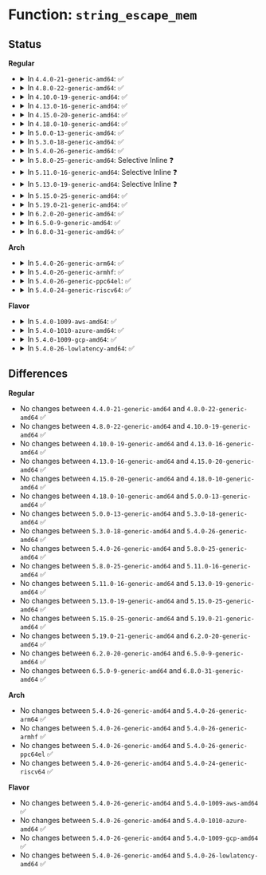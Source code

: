 # Function: <code>string_escape_mem</code>

## Status
<b>Regular</b>
<ul>
<li>
<details>
<summary>In <code>4.4.0-21-generic-amd64</code>: ✅</summary>

```c
int string_escape_mem(const char * src, size_t isz, char * dst, size_t osz, unsigned int flags, const char * only)
```

```json
{
  "name": "string_escape_mem",
  "collision_type": "Unique Global",
  "inline_type": "No",
  "funcs": [
    {
      "addr": 18446744071583044192,
      "name": "string_escape_mem",
      "external": true,
      "loc": "lib/string_helpers.c:489",
      "file": "lib/string_helpers.c",
      "inline": "seen, unknown",
      "caller_inline": [],
      "caller_func": [
        "fs/seq_file.c:seq_escape",
        "fs/proc/array.c:proc_pid_status"
      ]
    }
  ],
  "symbols": [
    {
      "addr": 18446744071583044192,
      "name": "string_escape_mem",
      "section": ".text",
      "bind": "STB_GLOBAL",
      "size": 616
    }
  ]
}
```
</details>
</li>
<li>
<details>
<summary>In <code>4.8.0-22-generic-amd64</code>: ✅</summary>

```c
int string_escape_mem(const char * src, size_t isz, char * dst, size_t osz, unsigned int flags, const char * only)
```

```json
{
  "name": "string_escape_mem",
  "collision_type": "Unique Global",
  "inline_type": "No",
  "funcs": [
    {
      "addr": 18446744071583336960,
      "name": "string_escape_mem",
      "external": true,
      "loc": "lib/string_helpers.c:493",
      "file": "lib/string_helpers.c",
      "inline": "seen, unknown",
      "caller_inline": [],
      "caller_func": [
        "fs/seq_file.c:seq_escape",
        "fs/proc/array.c:proc_pid_status",
        "lib/vsprintf.c:escaped_string",
        "lib/string_helpers.c:kstrdup_quotable",
        "lib/string_helpers.c:kstrdup_quotable"
      ]
    }
  ],
  "symbols": [
    {
      "addr": 18446744071583336960,
      "name": "string_escape_mem",
      "section": ".text",
      "bind": "STB_GLOBAL",
      "size": 617
    }
  ]
}
```
</details>
</li>
<li>
<details>
<summary>In <code>4.10.0-19-generic-amd64</code>: ✅</summary>

```c
int string_escape_mem(const char * src, size_t isz, char * dst, size_t osz, unsigned int flags, const char * only)
```

```json
{
  "name": "string_escape_mem",
  "collision_type": "Unique Global",
  "inline_type": "No",
  "funcs": [
    {
      "addr": 18446744071583462384,
      "name": "string_escape_mem",
      "external": true,
      "loc": "lib/string_helpers.c:493",
      "file": "lib/string_helpers.c",
      "inline": "seen, unknown",
      "caller_inline": [],
      "caller_func": [
        "fs/seq_file.c:seq_escape",
        "fs/proc/array.c:proc_pid_status",
        "lib/vsprintf.c:escaped_string",
        "lib/string_helpers.c:kstrdup_quotable",
        "lib/string_helpers.c:kstrdup_quotable"
      ]
    }
  ],
  "symbols": [
    {
      "addr": 18446744071583462384,
      "name": "string_escape_mem",
      "section": ".text",
      "bind": "STB_GLOBAL",
      "size": 617
    }
  ]
}
```
</details>
</li>
<li>
<details>
<summary>In <code>4.13.0-16-generic-amd64</code>: ✅</summary>

```c
int string_escape_mem(const char * src, size_t isz, char * dst, size_t osz, unsigned int flags, const char * only)
```

```json
{
  "name": "string_escape_mem",
  "collision_type": "Unique Global",
  "inline_type": "No",
  "funcs": [
    {
      "addr": 18446744071583484640,
      "name": "string_escape_mem",
      "external": true,
      "loc": "lib/string_helpers.c:493",
      "file": "lib/string_helpers.c",
      "inline": "seen, unknown",
      "caller_inline": [],
      "caller_func": [
        "fs/seq_file.c:seq_escape",
        "fs/proc/array.c:proc_pid_status",
        "lib/string_helpers.c:kstrdup_quotable",
        "lib/string_helpers.c:kstrdup_quotable",
        "lib/vsprintf.c:escaped_string"
      ]
    }
  ],
  "symbols": [
    {
      "addr": 18446744071583484640,
      "name": "string_escape_mem",
      "section": ".text",
      "bind": "STB_GLOBAL",
      "size": 631
    }
  ]
}
```
</details>
</li>
<li>
<details>
<summary>In <code>4.15.0-20-generic-amd64</code>: ✅</summary>

```c
int string_escape_mem(const char * src, size_t isz, char * dst, size_t osz, unsigned int flags, const char * only)
```

```json
{
  "name": "string_escape_mem",
  "collision_type": "Unique Global",
  "inline_type": "No",
  "funcs": [
    {
      "addr": 18446744071583665664,
      "name": "string_escape_mem",
      "external": true,
      "loc": "lib/string_helpers.c:493",
      "file": "lib/string_helpers.c",
      "inline": "seen, unknown",
      "caller_inline": [],
      "caller_func": [
        "fs/seq_file.c:seq_escape",
        "fs/proc/array.c:proc_pid_status",
        "lib/string_helpers.c:kstrdup_quotable",
        "lib/string_helpers.c:kstrdup_quotable",
        "lib/vsprintf.c:escaped_string"
      ]
    }
  ],
  "symbols": [
    {
      "addr": 18446744071583665664,
      "name": "string_escape_mem",
      "section": ".text",
      "bind": "STB_GLOBAL",
      "size": 641
    }
  ]
}
```
</details>
</li>
<li>
<details>
<summary>In <code>4.18.0-10-generic-amd64</code>: ✅</summary>

```c
int string_escape_mem(const char * src, size_t isz, char * dst, size_t osz, unsigned int flags, const char * only)
```

```json
{
  "name": "string_escape_mem",
  "collision_type": "Unique Global",
  "inline_type": "No",
  "funcs": [
    {
      "addr": 18446744071583883584,
      "name": "string_escape_mem",
      "external": true,
      "loc": "lib/string_helpers.c:493",
      "file": "lib/string_helpers.c",
      "inline": "seen, unknown",
      "caller_inline": [],
      "caller_func": [
        "fs/seq_file.c:seq_escape",
        "fs/proc/array.c:proc_task_name",
        "lib/string_helpers.c:kstrdup_quotable",
        "lib/string_helpers.c:kstrdup_quotable",
        "lib/vsprintf.c:escaped_string"
      ]
    }
  ],
  "symbols": [
    {
      "addr": 18446744071583883584,
      "name": "string_escape_mem",
      "section": ".text",
      "bind": "STB_GLOBAL",
      "size": 582
    }
  ]
}
```
</details>
</li>
<li>
<details>
<summary>In <code>5.0.0-13-generic-amd64</code>: ✅</summary>

```c
int string_escape_mem(const char * src, size_t isz, char * dst, size_t osz, unsigned int flags, const char * only)
```

```json
{
  "name": "string_escape_mem",
  "collision_type": "Unique Global",
  "inline_type": "No",
  "funcs": [
    {
      "addr": 18446744071583967792,
      "name": "string_escape_mem",
      "external": true,
      "loc": "lib/string_helpers.c:493",
      "file": "lib/string_helpers.c",
      "inline": "seen, unknown",
      "caller_inline": [],
      "caller_func": [
        "fs/seq_file.c:seq_escape",
        "fs/proc/array.c:proc_task_name",
        "lib/string_helpers.c:kstrdup_quotable",
        "lib/string_helpers.c:kstrdup_quotable",
        "lib/vsprintf.c:escaped_string"
      ]
    }
  ],
  "symbols": [
    {
      "addr": 18446744071583967792,
      "name": "string_escape_mem",
      "section": ".text",
      "bind": "STB_GLOBAL",
      "size": 582
    }
  ]
}
```
</details>
</li>
<li>
<details>
<summary>In <code>5.3.0-18-generic-amd64</code>: ✅</summary>

```c
int string_escape_mem(const char * src, size_t isz, char * dst, size_t osz, unsigned int flags, const char * only)
```

```json
{
  "name": "string_escape_mem",
  "collision_type": "Unique Global",
  "inline_type": "No",
  "funcs": [
    {
      "addr": 18446744071584148864,
      "name": "string_escape_mem",
      "external": true,
      "loc": "lib/string_helpers.c:497",
      "file": "lib/string_helpers.c",
      "inline": "seen, unknown",
      "caller_inline": [],
      "caller_func": [
        "fs/seq_file.c:seq_escape",
        "fs/proc/array.c:proc_task_name",
        "lib/string_helpers.c:kstrdup_quotable",
        "lib/string_helpers.c:kstrdup_quotable",
        "lib/vsprintf.c:escaped_string"
      ]
    }
  ],
  "symbols": [
    {
      "addr": 18446744071584148864,
      "name": "string_escape_mem",
      "section": ".text",
      "bind": "STB_GLOBAL",
      "size": 620
    }
  ]
}
```
</details>
</li>
<li>
<details>
<summary>In <code>5.4.0-26-generic-amd64</code>: ✅</summary>

```c
int string_escape_mem(const char * src, size_t isz, char * dst, size_t osz, unsigned int flags, const char * only)
```

```json
{
  "name": "string_escape_mem",
  "collision_type": "Unique Global",
  "inline_type": "No",
  "funcs": [
    {
      "addr": 18446744071584271488,
      "name": "string_escape_mem",
      "external": true,
      "loc": "lib/string_helpers.c:497",
      "file": "lib/string_helpers.c",
      "inline": "seen, unknown",
      "caller_inline": [],
      "caller_func": [
        "fs/seq_file.c:seq_escape",
        "fs/proc/array.c:proc_task_name",
        "lib/string_helpers.c:kstrdup_quotable",
        "lib/string_helpers.c:kstrdup_quotable",
        "lib/vsprintf.c:escaped_string"
      ]
    }
  ],
  "symbols": [
    {
      "addr": 18446744071584271488,
      "name": "string_escape_mem",
      "section": ".text",
      "bind": "STB_GLOBAL",
      "size": 620
    }
  ]
}
```
</details>
</li>
<li>
<details>
<summary>In <code>5.8.0-25-generic-amd64</code>: Selective Inline ❓</summary>

```c
int string_escape_mem(const char * src, size_t isz, char * dst, size_t osz, unsigned int flags, const char * only)
```

```json
{
  "name": "string_escape_mem",
  "collision_type": "Unique Global",
  "inline_type": "Selective",
  "funcs": [
    {
      "addr": 18446744071584680964,
      "name": "string_escape_mem",
      "external": true,
      "loc": "lib/string_helpers.c:497",
      "file": "lib/string_helpers.c",
      "inline": "not declared, inlined",
      "caller_inline": [
        "lib/string_helpers.c:kstrdup_quotable"
      ],
      "caller_func": [
        "fs/seq_file.c:seq_escape",
        "fs/proc/array.c:proc_task_name",
        "lib/string_helpers.c:kstrdup_quotable",
        "lib/vsprintf.c:escaped_string"
      ]
    }
  ],
  "symbols": [
    {
      "addr": 18446744071584680032,
      "name": "string_escape_mem",
      "section": ".text",
      "bind": "STB_GLOBAL",
      "size": 629
    }
  ]
}
```
</details>
</li>
<li>
<details>
<summary>In <code>5.11.0-16-generic-amd64</code>: Selective Inline ❓</summary>

```c
int string_escape_mem(const char * src, size_t isz, char * dst, size_t osz, unsigned int flags, const char * only)
```

```json
{
  "name": "string_escape_mem",
  "collision_type": "Unique Global",
  "inline_type": "Selective",
  "funcs": [
    {
      "addr": 18446744071584798628,
      "name": "string_escape_mem",
      "external": true,
      "loc": "lib/string_helpers.c:497",
      "file": "lib/string_helpers.c",
      "inline": "not declared, inlined",
      "caller_inline": [
        "lib/string_helpers.c:kstrdup_quotable"
      ],
      "caller_func": [
        "fs/seq_file.c:seq_escape",
        "fs/proc/array.c:proc_task_name",
        "lib/string_helpers.c:kstrdup_quotable",
        "lib/vsprintf.c:escaped_string"
      ]
    }
  ],
  "symbols": [
    {
      "addr": 18446744071584797648,
      "name": "string_escape_mem",
      "section": ".text",
      "bind": "STB_GLOBAL",
      "size": 629
    }
  ]
}
```
</details>
</li>
<li>
<details>
<summary>In <code>5.13.0-19-generic-amd64</code>: Selective Inline ❓</summary>

```c
int string_escape_mem(const char * src, size_t isz, char * dst, size_t osz, unsigned int flags, const char * only)
```

```json
{
  "name": "string_escape_mem",
  "collision_type": "Unique Global",
  "inline_type": "Selective",
  "funcs": [
    {
      "addr": 18446744071584842820,
      "name": "string_escape_mem",
      "external": true,
      "loc": "lib/string_helpers.c:497",
      "file": "lib/string_helpers.c",
      "inline": "not declared, inlined",
      "caller_inline": [
        "lib/string_helpers.c:kstrdup_quotable"
      ],
      "caller_func": [
        "fs/seq_file.c:seq_escape",
        "fs/proc/array.c:proc_task_name",
        "lib/string_helpers.c:kstrdup_quotable",
        "lib/vsprintf.c:escaped_string"
      ]
    }
  ],
  "symbols": [
    {
      "addr": 18446744071584841840,
      "name": "string_escape_mem",
      "section": ".text",
      "bind": "STB_GLOBAL",
      "size": 635
    }
  ]
}
```
</details>
</li>
<li>
<details>
<summary>In <code>5.15.0-25-generic-amd64</code>: ✅</summary>

```c
int string_escape_mem(const char * src, size_t isz, char * dst, size_t osz, unsigned int flags, const char * only)
```

```json
{
  "name": "string_escape_mem",
  "collision_type": "Unique Global",
  "inline_type": "No",
  "funcs": [
    {
      "addr": 18446744071585261760,
      "name": "string_escape_mem",
      "external": true,
      "loc": "lib/string_helpers.c:519",
      "file": "lib/string_helpers.c",
      "inline": "seen, unknown",
      "caller_inline": [],
      "caller_func": [
        "fs/seq_file.c:seq_escape_mem",
        "lib/string_helpers.c:kstrdup_quotable",
        "lib/string_helpers.c:kstrdup_quotable",
        "lib/vsprintf.c:escaped_string"
      ]
    }
  ],
  "symbols": [
    {
      "addr": 18446744071585261760,
      "name": "string_escape_mem",
      "section": ".text",
      "bind": "STB_GLOBAL",
      "size": 796
    }
  ]
}
```
</details>
</li>
<li>
<details>
<summary>In <code>5.19.0-21-generic-amd64</code>: ✅</summary>

```c
int string_escape_mem(const char * src, size_t isz, char * dst, size_t osz, unsigned int flags, const char * only)
```

```json
{
  "name": "string_escape_mem",
  "collision_type": "Unique Global",
  "inline_type": "No",
  "funcs": [
    {
      "addr": 18446744071586105120,
      "name": "string_escape_mem",
      "external": true,
      "loc": "lib/string_helpers.c:520",
      "file": "lib/string_helpers.c",
      "inline": "seen, unknown",
      "caller_inline": [],
      "caller_func": [
        "fs/seq_file.c:seq_escape_mem",
        "lib/string_helpers.c:kstrdup_quotable",
        "lib/string_helpers.c:kstrdup_quotable",
        "lib/vsprintf.c:escaped_string"
      ]
    }
  ],
  "symbols": [
    {
      "addr": 18446744071586105120,
      "name": "string_escape_mem",
      "section": ".text",
      "bind": "STB_GLOBAL",
      "size": 882
    }
  ]
}
```
</details>
</li>
<li>
<details>
<summary>In <code>6.2.0-20-generic-amd64</code>: ✅</summary>

```c
int string_escape_mem(const char * src, size_t isz, char * dst, size_t osz, unsigned int flags, const char * only)
```

```json
{
  "name": "string_escape_mem",
  "collision_type": "Unique Global",
  "inline_type": "No",
  "funcs": [
    {
      "addr": 18446744071587090400,
      "name": "string_escape_mem",
      "external": true,
      "loc": "lib/string_helpers.c:564",
      "file": "lib/string_helpers.c",
      "inline": "seen, unknown",
      "caller_inline": [],
      "caller_func": [
        "fs/seq_file.c:seq_escape_mem",
        "lib/string_helpers.c:kstrdup_quotable",
        "lib/string_helpers.c:kstrdup_quotable",
        "lib/vsprintf.c:escaped_string"
      ]
    }
  ],
  "symbols": [
    {
      "addr": 18446744071587090400,
      "name": "string_escape_mem",
      "section": ".text",
      "bind": "STB_GLOBAL",
      "size": 841
    }
  ]
}
```
</details>
</li>
<li>
<details>
<summary>In <code>6.5.0-9-generic-amd64</code>: ✅</summary>

```c
int string_escape_mem(const char * src, size_t isz, char * dst, size_t osz, unsigned int flags, const char * only)
```

```json
{
  "name": "string_escape_mem",
  "collision_type": "Unique Global",
  "inline_type": "No",
  "funcs": [
    {
      "addr": 18446744071587350368,
      "name": "string_escape_mem",
      "external": true,
      "loc": "lib/string_helpers.c:564",
      "file": "lib/string_helpers.c",
      "inline": "seen, unknown",
      "caller_inline": [],
      "caller_func": [
        "fs/seq_file.c:seq_escape_mem",
        "fs/seq_file.c:seq_escape_mem",
        "lib/string_helpers.c:kstrdup_quotable",
        "lib/string_helpers.c:kstrdup_quotable",
        "lib/vsprintf.c:escaped_string"
      ]
    }
  ],
  "symbols": [
    {
      "addr": 18446744071587350368,
      "name": "string_escape_mem",
      "section": ".text",
      "bind": "STB_GLOBAL",
      "size": 984
    }
  ]
}
```
</details>
</li>
<li>
<details>
<summary>In <code>6.8.0-31-generic-amd64</code>: ✅</summary>

```c
int string_escape_mem(const char * src, size_t isz, char * dst, size_t osz, unsigned int flags, const char * only)
```

```json
{
  "name": "string_escape_mem",
  "collision_type": "Unique Global",
  "inline_type": "No",
  "funcs": [
    {
      "addr": 18446744071587636496,
      "name": "string_escape_mem",
      "external": true,
      "loc": "lib/string_helpers.c:566",
      "file": "lib/string_helpers.c",
      "inline": "seen, unknown",
      "caller_inline": [],
      "caller_func": [
        "fs/seq_file.c:seq_escape_mem",
        "fs/seq_file.c:seq_escape_mem",
        "lib/string_helpers.c:kstrdup_quotable",
        "lib/string_helpers.c:kstrdup_quotable",
        "lib/vsprintf.c:escaped_string"
      ]
    }
  ],
  "symbols": [
    {
      "addr": 18446744071587636496,
      "name": "string_escape_mem",
      "section": ".text",
      "bind": "STB_GLOBAL",
      "size": 984
    }
  ]
}
```
</details>
</li>
</ul>
<b>Arch</b>
<ul>
<li>
<details>
<summary>In <code>5.4.0-26-generic-arm64</code>: ✅</summary>

```c
int string_escape_mem(const char * src, size_t isz, char * dst, size_t osz, unsigned int flags, const char * only)
```

```json
{
  "name": "string_escape_mem",
  "collision_type": "Unique Global",
  "inline_type": "No",
  "funcs": [
    {
      "addr": 18446603336496156016,
      "name": "string_escape_mem",
      "external": true,
      "loc": "lib/string_helpers.c:497",
      "file": "lib/string_helpers.c",
      "inline": "seen, unknown",
      "caller_inline": [],
      "caller_func": [
        "fs/seq_file.c:seq_escape",
        "fs/proc/array.c:proc_task_name",
        "lib/string_helpers.c:kstrdup_quotable",
        "lib/string_helpers.c:kstrdup_quotable",
        "lib/vsprintf.c:escaped_string"
      ]
    }
  ],
  "symbols": [
    {
      "addr": 18446603336496156016,
      "name": "string_escape_mem",
      "section": ".text",
      "bind": "STB_GLOBAL",
      "size": 712
    }
  ]
}
```
</details>
</li>
<li>
<details>
<summary>In <code>5.4.0-26-generic-armhf</code>: ✅</summary>

```c
int string_escape_mem(const char * src, size_t isz, char * dst, size_t osz, unsigned int flags, const char * only)
```

```json
{
  "name": "string_escape_mem",
  "collision_type": "Unique Global",
  "inline_type": "No",
  "funcs": [
    {
      "addr": 3229475944,
      "name": "string_escape_mem",
      "external": true,
      "loc": "lib/string_helpers.c:497",
      "file": "lib/string_helpers.c",
      "inline": "seen, unknown",
      "caller_inline": [],
      "caller_func": [
        "fs/seq_file.c:seq_escape",
        "fs/proc/array.c:proc_task_name",
        "lib/string_helpers.c:kstrdup_quotable",
        "lib/string_helpers.c:kstrdup_quotable",
        "lib/vsprintf.c:escaped_string"
      ]
    }
  ],
  "symbols": [
    {
      "addr": 3229475944,
      "name": "string_escape_mem",
      "section": ".text",
      "bind": "STB_GLOBAL",
      "size": 656
    }
  ]
}
```
</details>
</li>
<li>
<details>
<summary>In <code>5.4.0-26-generic-ppc64el</code>: ✅</summary>

```c
int string_escape_mem(const char * src, size_t isz, char * dst, size_t osz, unsigned int flags, const char * only)
```

```json
{
  "name": "string_escape_mem",
  "collision_type": "Unique Global",
  "inline_type": "No",
  "funcs": [
    {
      "addr": 13835058055290418288,
      "name": "string_escape_mem",
      "external": true,
      "loc": "lib/string_helpers.c:497",
      "file": "lib/string_helpers.c",
      "inline": "seen, unknown",
      "caller_inline": [],
      "caller_func": [
        "fs/seq_file.c:seq_escape",
        "fs/proc/array.c:proc_task_name",
        "lib/string_helpers.c:kstrdup_quotable",
        "lib/string_helpers.c:kstrdup_quotable",
        "lib/vsprintf.c:escaped_string"
      ]
    }
  ],
  "symbols": [
    {
      "addr": 13835058055290418288,
      "name": "string_escape_mem",
      "section": ".text",
      "bind": "STB_GLOBAL",
      "size": 908
    }
  ]
}
```
</details>
</li>
<li>
<details>
<summary>In <code>5.4.0-24-generic-riscv64</code>: ✅</summary>

```c
int string_escape_mem(const char * src, size_t isz, char * dst, size_t osz, unsigned int flags, const char * only)
```

```json
{
  "name": "string_escape_mem",
  "collision_type": "Unique Global",
  "inline_type": "No",
  "funcs": [
    {
      "addr": 18446743936275208740,
      "name": "string_escape_mem",
      "external": true,
      "loc": "lib/string_helpers.c:497",
      "file": "lib/string_helpers.c",
      "inline": "seen, unknown",
      "caller_inline": [],
      "caller_func": [
        "fs/seq_file.c:seq_escape",
        "fs/proc/array.c:proc_task_name",
        "lib/string_helpers.c:kstrdup_quotable",
        "lib/string_helpers.c:kstrdup_quotable",
        "lib/vsprintf.c:escaped_string"
      ]
    }
  ],
  "symbols": [
    {
      "addr": 18446743936275208740,
      "name": "string_escape_mem",
      "section": ".text",
      "bind": "STB_GLOBAL",
      "size": 576
    }
  ]
}
```
</details>
</li>
</ul>
<b>Flavor</b>
<ul>
<li>
<details>
<summary>In <code>5.4.0-1009-aws-amd64</code>: ✅</summary>

```c
int string_escape_mem(const char * src, size_t isz, char * dst, size_t osz, unsigned int flags, const char * only)
```

```json
{
  "name": "string_escape_mem",
  "collision_type": "Unique Global",
  "inline_type": "No",
  "funcs": [
    {
      "addr": 18446744071584240224,
      "name": "string_escape_mem",
      "external": true,
      "loc": "lib/string_helpers.c:497",
      "file": "lib/string_helpers.c",
      "inline": "seen, unknown",
      "caller_inline": [],
      "caller_func": [
        "fs/seq_file.c:seq_escape",
        "fs/proc/array.c:proc_task_name",
        "lib/string_helpers.c:kstrdup_quotable",
        "lib/string_helpers.c:kstrdup_quotable",
        "lib/vsprintf.c:escaped_string"
      ]
    }
  ],
  "symbols": [
    {
      "addr": 18446744071584240224,
      "name": "string_escape_mem",
      "section": ".text",
      "bind": "STB_GLOBAL",
      "size": 620
    }
  ]
}
```
</details>
</li>
<li>
<details>
<summary>In <code>5.4.0-1010-azure-amd64</code>: ✅</summary>

```c
int string_escape_mem(const char * src, size_t isz, char * dst, size_t osz, unsigned int flags, const char * only)
```

```json
{
  "name": "string_escape_mem",
  "collision_type": "Unique Global",
  "inline_type": "No",
  "funcs": [
    {
      "addr": 18446744071584175424,
      "name": "string_escape_mem",
      "external": true,
      "loc": "lib/string_helpers.c:497",
      "file": "lib/string_helpers.c",
      "inline": "seen, unknown",
      "caller_inline": [],
      "caller_func": [
        "fs/seq_file.c:seq_escape",
        "fs/proc/array.c:proc_task_name",
        "lib/string_helpers.c:kstrdup_quotable",
        "lib/string_helpers.c:kstrdup_quotable",
        "lib/vsprintf.c:escaped_string"
      ]
    }
  ],
  "symbols": [
    {
      "addr": 18446744071584175424,
      "name": "string_escape_mem",
      "section": ".text",
      "bind": "STB_GLOBAL",
      "size": 620
    }
  ]
}
```
</details>
</li>
<li>
<details>
<summary>In <code>5.4.0-1009-gcp-amd64</code>: ✅</summary>

```c
int string_escape_mem(const char * src, size_t isz, char * dst, size_t osz, unsigned int flags, const char * only)
```

```json
{
  "name": "string_escape_mem",
  "collision_type": "Unique Global",
  "inline_type": "No",
  "funcs": [
    {
      "addr": 18446744071584223984,
      "name": "string_escape_mem",
      "external": true,
      "loc": "lib/string_helpers.c:497",
      "file": "lib/string_helpers.c",
      "inline": "seen, unknown",
      "caller_inline": [],
      "caller_func": [
        "fs/seq_file.c:seq_escape",
        "fs/proc/array.c:proc_task_name",
        "lib/string_helpers.c:kstrdup_quotable",
        "lib/string_helpers.c:kstrdup_quotable",
        "lib/vsprintf.c:escaped_string"
      ]
    }
  ],
  "symbols": [
    {
      "addr": 18446744071584223984,
      "name": "string_escape_mem",
      "section": ".text",
      "bind": "STB_GLOBAL",
      "size": 620
    }
  ]
}
```
</details>
</li>
<li>
<details>
<summary>In <code>5.4.0-26-lowlatency-amd64</code>: ✅</summary>

```c
int string_escape_mem(const char * src, size_t isz, char * dst, size_t osz, unsigned int flags, const char * only)
```

```json
{
  "name": "string_escape_mem",
  "collision_type": "Unique Global",
  "inline_type": "No",
  "funcs": [
    {
      "addr": 18446744071584328816,
      "name": "string_escape_mem",
      "external": true,
      "loc": "lib/string_helpers.c:497",
      "file": "lib/string_helpers.c",
      "inline": "seen, unknown",
      "caller_inline": [],
      "caller_func": [
        "fs/seq_file.c:seq_escape",
        "fs/proc/array.c:proc_task_name",
        "lib/string_helpers.c:kstrdup_quotable",
        "lib/string_helpers.c:kstrdup_quotable",
        "lib/vsprintf.c:escaped_string"
      ]
    }
  ],
  "symbols": [
    {
      "addr": 18446744071584328816,
      "name": "string_escape_mem",
      "section": ".text",
      "bind": "STB_GLOBAL",
      "size": 620
    }
  ]
}
```
</details>
</li>
</ul>

## Differences
<b>Regular</b>
<ul>
<li>
No changes between <code>4.4.0-21-generic-amd64</code> and <code>4.8.0-22-generic-amd64</code> ✅
</li>
<li>
No changes between <code>4.8.0-22-generic-amd64</code> and <code>4.10.0-19-generic-amd64</code> ✅
</li>
<li>
No changes between <code>4.10.0-19-generic-amd64</code> and <code>4.13.0-16-generic-amd64</code> ✅
</li>
<li>
No changes between <code>4.13.0-16-generic-amd64</code> and <code>4.15.0-20-generic-amd64</code> ✅
</li>
<li>
No changes between <code>4.15.0-20-generic-amd64</code> and <code>4.18.0-10-generic-amd64</code> ✅
</li>
<li>
No changes between <code>4.18.0-10-generic-amd64</code> and <code>5.0.0-13-generic-amd64</code> ✅
</li>
<li>
No changes between <code>5.0.0-13-generic-amd64</code> and <code>5.3.0-18-generic-amd64</code> ✅
</li>
<li>
No changes between <code>5.3.0-18-generic-amd64</code> and <code>5.4.0-26-generic-amd64</code> ✅
</li>
<li>
No changes between <code>5.4.0-26-generic-amd64</code> and <code>5.8.0-25-generic-amd64</code> ✅
</li>
<li>
No changes between <code>5.8.0-25-generic-amd64</code> and <code>5.11.0-16-generic-amd64</code> ✅
</li>
<li>
No changes between <code>5.11.0-16-generic-amd64</code> and <code>5.13.0-19-generic-amd64</code> ✅
</li>
<li>
No changes between <code>5.13.0-19-generic-amd64</code> and <code>5.15.0-25-generic-amd64</code> ✅
</li>
<li>
No changes between <code>5.15.0-25-generic-amd64</code> and <code>5.19.0-21-generic-amd64</code> ✅
</li>
<li>
No changes between <code>5.19.0-21-generic-amd64</code> and <code>6.2.0-20-generic-amd64</code> ✅
</li>
<li>
No changes between <code>6.2.0-20-generic-amd64</code> and <code>6.5.0-9-generic-amd64</code> ✅
</li>
<li>
No changes between <code>6.5.0-9-generic-amd64</code> and <code>6.8.0-31-generic-amd64</code> ✅
</li>
</ul>
<b>Arch</b>
<ul>
<li>
No changes between <code>5.4.0-26-generic-amd64</code> and <code>5.4.0-26-generic-arm64</code> ✅
</li>
<li>
No changes between <code>5.4.0-26-generic-amd64</code> and <code>5.4.0-26-generic-armhf</code> ✅
</li>
<li>
No changes between <code>5.4.0-26-generic-amd64</code> and <code>5.4.0-26-generic-ppc64el</code> ✅
</li>
<li>
No changes between <code>5.4.0-26-generic-amd64</code> and <code>5.4.0-24-generic-riscv64</code> ✅
</li>
</ul>
<b>Flavor</b>
<ul>
<li>
No changes between <code>5.4.0-26-generic-amd64</code> and <code>5.4.0-1009-aws-amd64</code> ✅
</li>
<li>
No changes between <code>5.4.0-26-generic-amd64</code> and <code>5.4.0-1010-azure-amd64</code> ✅
</li>
<li>
No changes between <code>5.4.0-26-generic-amd64</code> and <code>5.4.0-1009-gcp-amd64</code> ✅
</li>
<li>
No changes between <code>5.4.0-26-generic-amd64</code> and <code>5.4.0-26-lowlatency-amd64</code> ✅
</li>
</ul>
